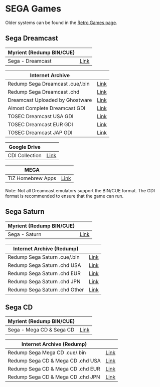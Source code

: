 # SEGA Games

Older systems can be found in the [Retro Games page](/megathread/retro).

## **Sega Dreamcast**

|**Myrient (Redump BIN/CUE)**||
| ------ | ------ |
| Sega - Dreamcast | [Link](https://myrient.erista.me/files/Redump/Sega%20-%20Dreamcast/) |

|**Internet Archive**||
| ------ | ------ |
| Redump Sega Dreamcast .cue/.bin | [Link](https://archive.org/download/redump.dc.revival) |
| Redump Sega Dreamcast .chd | [Link](https://archive.org/download/chd_dc/CHD-Dreamcast/) |
| Dreamcast Uploaded by Ghostware | [Link](https://archive.org/download/DreamcastCollectionByGhostwareMulti-region) |
| Almost Complete Dreamcast GDI | [Link](https://archive.org/download/almstcmpltdrmcst) |
| TOSEC Dreamcast USA GDI | [Link](https://archive.org/download/tosecdcus20190822) |
| TOSEC Dreamcast EUR GDI | [Link](https://archive.org/download/18wheeleramericanprotruckerv1.7002001segapalm4) |
| TOSEC Dreamcast JAP GDI | [Link](https://archive.org/download/interludev1.0032003necinterchanneljp) |

|**Google Drive**||
| ------ | ------ |
| CDI Collection | [Link](https://docs.google.com/spreadsheets/d/14fCQ3NXIlW1ZC_gjIejpQVPG34fLWmSoXYgSTyxdRWM/edit#gid=0) |

|**MEGA**||
| ------ | ------ |
| TiZ Homebrew Apps | [Link](https://mega.nz/#F!q7oxzDga!JfJulP8EX1-poB0nkgy2ZA) |

Note: Not all Dreamcast emulators support the BIN/CUE format. The GDI format is recommended to ensure that the game can run.

## **Sega Saturn**

|**Myrient (Redump BIN/CUE)**||
| ------ | ------ |
| Sega - Saturn | [Link](https://myrient.erista.me/files/Redump/Sega%20-%20Saturn/) |

|**Internet Archive (Redump)**||
| ------ | ------ |
| Redump Sega Saturn .cue/.bin | [Link](https://archive.org/download/redump.ss.revival) |
| Redump Sega Saturn .chd USA | [Link](https://archive.org/download/chd_saturn/CHD-Saturn/USA/) |
| Redump Sega Saturn .chd EUR | [Link](https://archive.org/download/chd_saturn/CHD-Saturn/Europe/) |
| Redump Sega Saturn .chd JPN | [Link](https://archive.org/download/chd_saturn/CHD-Saturn/Japan/) | 
| Redump Sega Saturn .chd Other | [Link](https://archive.org/download/chd_saturn/CHD-Saturn/Other-Regions/) | 

## **Sega CD**

|**Myrient (Redump BIN/CUE)**||
| ------ | ------ |
| Sega - Mega CD & Sega CD | [Link](https://myrient.erista.me/files/Redump/Sega%20-%20Mega%20CD%20&%20Sega%20CD/) |

|**Internet Archive (Redump)**||
| ------ | ------ |
| Redump Sega Mega CD .cue/.bin | [Link](https://archive.org/download/redump.mcd.revival) |
| Redump Sega CD & Mega CD .chd USA | [Link](https://archive.org/download/chd_segacd/CHD-SegaCD-NTSC/) |
| Redump Sega CD & Mega CD .chd EUR | [Link](https://archive.org/download/chd_segacd/CHD-MegaCD-PAL/) |
| Redump Sega CD & Mega CD .chd JPN | [Link](https://archive.org/download/chd_segacd/CHD-MegaCD-NTSCJ/) |
